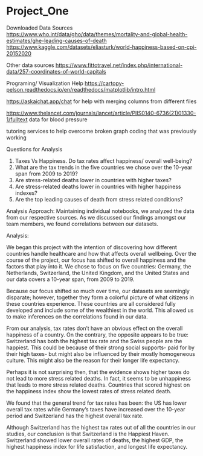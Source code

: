 # Project_One

Downloaded Data Sources
https://www.who.int/data/gho/data/themes/mortality-and-global-health-estimates/ghe-leading-causes-of-death
https://www.kaggle.com/datasets/eliasturk/world-happiness-based-on-cpi-20152020

Other data sources
https://www.fittotravel.net/index.php/international-data/257-coordinates-of-world-capitals


Programing/ Visualization Help
https://cartopy-pelson.readthedocs.io/en/readthedocs/matplotlib/intro.html

https://askaichat.app/chat for help with merging columns from different files

https://www.thelancet.com/journals/lancet/article/PIIS0140-6736(21)01330-1/fulltext data for blood pressure

tutoring services to help overcome broken graph coding that was previously working

Questions for Analysis

1. Taxes Vs Happiness. Do tax rates affect happiness/ overall well-being?
2. What are the tax trends in the five countries we chose over the 10-year span from 2009 to 2019?
3. Are stress-related deaths lower in countries with higher taxes?
4. Are stress-related deaths lower in countries with higher happiness indexes?
5. Are the top leading causes of death from stress related conditions?

Analysis Approach: 
  Maintaining individual notebooks, we analyzed the data from our respective sources. As we discussed our findings amongst our team members, we found correlations between our datasets.

Analysis:

We began this project with the intention of discovering how different countries handle healthcare and how that affects overall wellbeing. Over the course of the project, our focus has shifted to overall happiness and the factors that play into it. We chose to focus on five countries: Germany, the Netherlands, Switzerland, the United Kingdom, and the United States and our data covers a 10-year span, from 2009 to 2019.
	
Because our focus shifted so much over time, our datasets are seemingly disparate; however, together they form a colorful picture of what citizens in these countries experience. These countries are all considered fully developed and include some of the wealthiest in the world. This allowed us to make inferences on the correlations found in our data. 

From our analysis, tax rates don’t have an obvious effect on the overall happiness of a country. On the contrary, the opposite appears to be true: Switzerland has both the highest tax rate and the Swiss people are the happiest. This could be because of their strong social supports- paid for by their high taxes- but might also be influenced by their mostly homogeneous culture. This might also be the reason for their longer life expectancy. 

Perhaps it is not surprising then, that the evidence shows higher taxes do not lead to more stress related deaths. In fact, it seems to be unhappiness that leads to more stress related deaths. Countries that scored highest on the happiness index show the lowest rates of stress related death. 

We found that the general trend for tax rates has been: the US has lower overall tax rates while Germany’s taxes have increased over the 10-year period and Switzerland has the highest overall tax rate.

Although Switzerland has the highest tax rates out of all the countries in our studies, our conclusion is that Switzerland is the Happiest Haven. Switzerland showed lower overall rates of deaths, the highest GDP, the highest happiness index for life satisfaction, and longest life expectancy.

